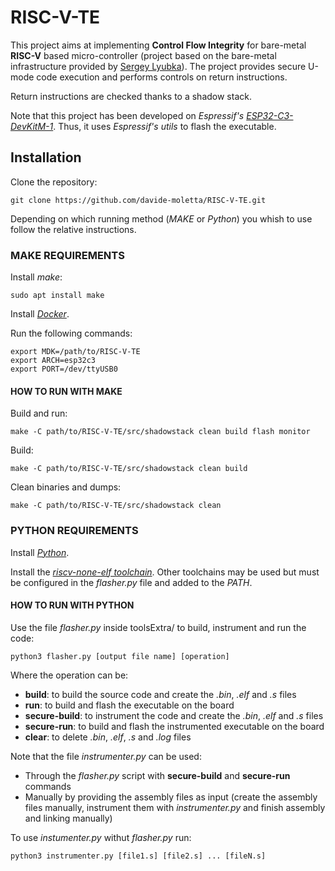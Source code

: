 # RISC-V-TE

This project aims at implementing **Control Flow Integrity** for bare-metal **RISC-V** based micro-controller (project based on the bare-metal infrastructure provided by [Sergey Lyubka](https://github.com/cpq/mdk/tree/main)).
The project provides secure U-mode code execution and performs controls on return instructions.

Return instructions are checked thanks to a shadow stack.

Note that this project has been developed on _Espressif's_ [_ESP32-C3-DevKitM-1_](https://docs.espressif.com/projects/esp-dev-kits/en/latest/esp32c3/esp32-c3-devkitm-1/index.html). Thus, it uses _Espressif's utils_ to flash the executable.

## Installation

Clone the repository:

```
git clone https://github.com/davide-moletta/RISC-V-TE.git
```

Depending on which running method (_MAKE_ or _Python_) you whish to use follow the relative instructions.

### MAKE REQUIREMENTS

Install _make_:
```
sudo apt install make
```

Install [_Docker_](https://docs.docker.com/engine/install/ubuntu/).

Run the following commands:
```
export MDK=/path/to/RISC-V-TE
export ARCH=esp32c3
export PORT=/dev/ttyUSB0
```

#### HOW TO RUN WITH MAKE

Build and run:
```
make -C path/to/RISC-V-TE/src/shadowstack clean build flash monitor
```

Build:
```
make -C path/to/RISC-V-TE/src/shadowstack clean build
```

Clean binaries and dumps:
```
make -C path/to/RISC-V-TE/src/shadowstack clean
```

### PYTHON REQUIREMENTS

Install [_Python_](https://www.python.org/downloads/).

Install the [_riscv-none-elf toolchain_](https://github.com/xpack-dev-tools/riscv-none-elf-gcc-xpack). 
Other toolchains may be used but must be configured in the _flasher.py_ file and added to the _PATH_.

#### HOW TO RUN WITH PYTHON

Use the file _flasher.py_ inside toolsExtra/ to build, instrument and run the code:
```
python3 flasher.py [output file name] [operation]
```

Where the operation can be:
- **build**: to build the source code and create the _.bin_, _.elf_ and _.s_ files
- **run**: to build and flash the executable on the board
- **secure-build**: to instrument the code and create the _.bin_, _.elf_ and _.s_ files
- **secure-run**: to build and flash the instrumented executable on the board
- **clear**: to delete _.bin_, _.elf_, _.s_ and _.log_ files

Note that the file _instrumenter.py_ can be used:
- Through the _flasher.py_ script with **secure-build** and **secure-run** commands
- Manually by providing the assembly files as input (create the assembly files manually, instrument them with _instrumenter.py_ and finish assembly and linking manually)

To use _instumenter.py_ withut _flasher.py_ run:
```
python3 instrumenter.py [file1.s] [file2.s] ... [fileN.s]
```
